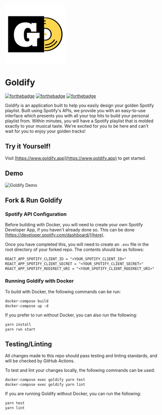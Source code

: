 ![Goldify Logo](public/goldify_logo.png)
# Goldify
[![forthebadge](https://forthebadge.com/images/badges/made-with-javascript.svg)](https://forthebadge.com) [![forthebadge](https://forthebadge.com/images/badges/built-with-love.svg)](https://forthebadge.com) [![forthebadge](https://forthebadge.com/images/badges/it-works-why.svg)](https://forthebadge.com)

Goldify is an application built to help you easily design your golden Spotify playlist. Built using Spotify's APIs, we provide you with an easy-to-use interface which presents you with all your top hits to build your personal playlist from. Within minutes, you will have a Spotify playlist that is molded exactly to your musical taste. We're excited for you to be here and can't wait for you to enjoy your golden tracks!

## Try it Yourself!

Visit [https://www.goldify.app](https://www.goldify.app) to get started.

## Demo
![Goldify Demo](public/goldify_demo.gif)

## Fork & Run Goldify

### Spotify API Configuration

Before building with Docker, you will need to create your own Spotify Developer App, if you haven't already done so. This can be done [https://developer.spotify.com/dashboard/](here).

Once you have completed this, you will need to create an `.env` file in the root directory of your forked repo. The contents should be as follows:

```
REACT_APP_SPOTIFY_CLIENT_ID = "<YOUR_SPOTIFY_CLIENT_ID>"
REACT_APP_SPOTIFY_CLIENT_SECRET = "<YOUR_SPOTIFY_CLIENT_SECRET>"
REACT_APP_SPOTIFY_REDIRECT_URI = "<YOUR_SPOTIFY_CLIENT_REDIRECT_URI>"
```

### Running Goldify with Docker

To build with Docker, the following commands can be run:

```
docker-compose build
docker-compose up -d
```

If you prefer to run without Docker, you can also run the following:

```
yarn install
yarn run start
```

## Testing/Linting

All changes made to this repo should pass testing and linting standards, and will be checked by GitHub Actions.

To test and lint your changes locally, the following commands can be used:

```
docker-compose exec goldify yarn test
docker-compose exec goldify yarn lint
```

If you are running Goldify without Docker, you can run the following:

```
yarn test
yarn lint
```
